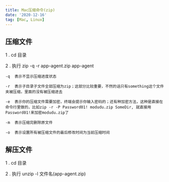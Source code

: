 ```yaml
---
title: Mac压缩命令(zip)
date: '2020-12-16'
tag: [Mac, Linux]
---
```


## 压缩文件 ##
1 . cd 目录

2 . 执行 zip -q -r app-agent.zip app-agent
```
-q	表示不显示压缩进度状态

-r	表示子目录子文件全部压缩为zip；这部分比较重要，不然的话只有something这个文件夹被压缩，里面的没有被压缩进去

-e	表示你的压缩文件需要加密，终端会提示你输入密码的；还有种加密方法，这种是直接在命令行里做的，比如zip -r -P Password01! modudu.zip SomeDir, 就直接用Password01!来加密modudu.zip了

-m	表示压缩完删除原文件

-o	表示设置所有被压缩文件的最后修改时间为当前压缩时间
```


## 解压文件 ##
1 . cd 目录

2 . 执行 unzip -l 文件名(app-agent.zip)